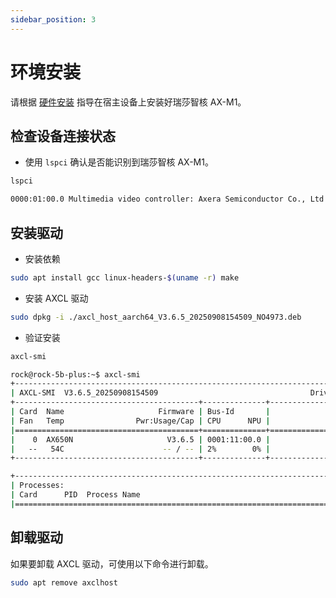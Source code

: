 ```yaml
---
sidebar_position: 3
---
```


# 环境安装

请根据 [硬件安装](./hardware_install) 指导在宿主设备上安装好瑞莎智核 AX-M1。

## 检查设备连接状态

- 使用 `lspci` 确认是否能识别到瑞莎智核 AX-M1。

<NewCodeBlock tip="Host" type="Device">

```bash
lspci
```

</NewCodeBlock>

```bash
0000:01:00.0 Multimedia video controller: Axera Semiconductor Co., Ltd Device 0650 (rev 01)
```

## 安装驱动

- 安装依赖

<NewCodeBlock tip="Host" type="Device">

```bash
sudo apt install gcc linux-headers-$(uname -r) make
```

</NewCodeBlock>

- 安装 AXCL 驱动

<NewCodeBlock tip="Host" type="Device">

```bash
sudo dpkg -i ./axcl_host_aarch64_V3.6.5_20250908154509_NO4973.deb
```

</NewCodeBlock>

- 验证安装

<NewCodeBlock tip="Host" type="Device">

```bash
axcl-smi
```

</NewCodeBlock>

```bash
rock@rock-5b-plus:~$ axcl-smi
+------------------------------------------------------------------------------------------------+
| AXCL-SMI  V3.6.5_20250908154509                                  Driver  V3.6.5_20250908154509 |
+-----------------------------------------+--------------+---------------------------------------+
| Card  Name                     Firmware | Bus-Id       |                          Memory-Usage |
| Fan   Temp                Pwr:Usage/Cap | CPU      NPU |                             CMM-Usage |
|=========================================+==============+=======================================|
|    0  AX650N                     V3.6.5 | 0001:11:00.0 |                148 MiB /      945 MiB |
|   --   54C                      -- / -- | 2%        0% |                 18 MiB /     7040 MiB |
+-----------------------------------------+--------------+---------------------------------------+

+------------------------------------------------------------------------------------------------+
| Processes:                                                                                     |
| Card      PID  Process Name                                                   NPU Memory Usage |
|================================================================================================|
```

## 卸载驱动

如果要卸载 AXCL 驱动，可使用以下命令进行卸载。

<NewCodeBlock tip="Host" type="Device">

```bash
sudo apt remove axclhost
```

</NewCodeBlock>
